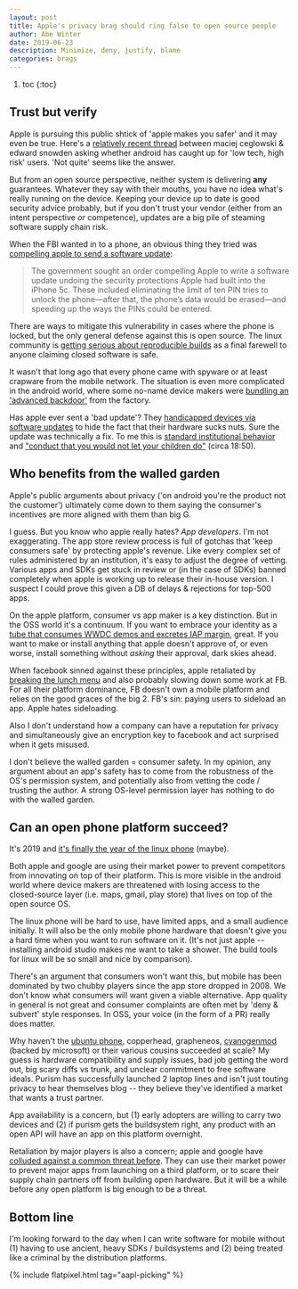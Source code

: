 ```yaml
---
layout: post
title: Apple's privacy brag should ring false to open source people
author: Abe Winter
date: 2019-06-23
description: Minimize, deny, justify, blame
categories: brags
---
```


1. toc
{:toc}

## Trust but verify

Apple is pursuing this public shtick of 'apple makes you safer' and it may even be true. Here's a [relatively recent thread](https://mobile.twitter.com/Snowden/status/968222371764195329) between maciej ceglowski & edward snowden asking whether android has caught up for 'low tech, high risk' users. 'Not quite' seems like the answer.

But from an open source perspective, neither system is delivering **any** guarantees. Whatever they say with their mouths, you have no idea what's really running on the device. Keeping your device up to date is good security advice probably, but if you don't trust your vendor (either from an intent perspective *or* competence), updates are a big pile of steaming software supply chain risk.

When the FBI wanted in to a phone, an obvious thing they tried was [compelling apple to send a software update](https://daveverwer.com/blog/saying-goodbye-to-app-review-times/):

<style>
blockquote { font-style: normal; letter-spacing: normal; }
</style>

> The government sought an order compelling Apple to write a software update undoing the security protections Apple had built into the iPhone 5c. These included eliminating the limit of ten PIN tries to unlock the phone—after that, the phone’s data would be erased—and speeding up the ways the PINs could be entered.

There are ways to mitigate this vulnerability in cases where the phone is locked, but the only general defense against this is open source. The linux community is [getting serious about reproducible builds](https://www.coreinfrastructure.org/announcements/the-linux-foundations-core-infrastructure-initiative-renews-funding-for-reproducible-builds-project/) as a final farewell to anyone claiming closed software is safe.

It wasn't that long ago that every phone came with spyware or at least crapware from the mobile network. The situation is even more complicated in the android world, where some no-name device makers were [bundling an 'advanced backdoor'](https://arstechnica.com/information-technology/2019/06/google-confirms-2017-supply-chain-attack-that-sneaked-backdoor-on-android-devices/) from the factory.

Has apple ever sent a 'bad update'? They [handicapped devices via software updates](https://www.ifixit.com/News/batterygate-timeline) to hide the fact that their hardware sucks nuts. Sure the update was technically a fix. To me this is [standard institutional behavior](https://youtu.be/MBD6e6mmjp8?t=14) and ["conduct that you would not let your children do"](https://www.defenseone.com/ideas/2019/06/ep-45-former-defense-secretary-ash-carter/157871/) (circa 18:50).

## Who benefits from the walled garden

Apple's public arguments about privacy ('on android you're the product not the customer') ultimately come down to them saying the consumer's incentives are more aligned with them than big G.

I guess. But you know who apple really hates? *App developers*. I'm not exaggerating. The app store review process is full of gotchas that 'keep consumers safe' by protecting apple's revenue. Like every complex set of rules administered by an institution, it's easy to adjust the degree of vetting. Various apps and SDKs get stuck in review or (in the case of SDKs) banned completely when apple is working up to release their in-house version. I suspect I could prove this given a DB of delays & rejections for top-500 apps.

On the apple platform, consumer vs app maker is a key distinction. But in the OSS world it's a continuum. If you want to embrace your identity as a [tube that consumes WWDC demos and excretes IAP margin](https://en.wikipedia.org/wiki/HumancentiPad), great. If you want to make or install anything that apple doesn't approve of, or even worse, install something without *asking* their approval, dark skies ahead.

When facebook sinned against these principles, apple retaliated by [breaking the lunch menu](https://www.cultofmac.com/603734/apple-breaks-facebooks-internal-apps/) and also probably slowing down some work at FB. For all their platform dominance, FB doesn't own a mobile platform and relies on the good graces of the big 2. FB's sin: paying users to sideload an app. Apple hates sideloading.

Also I don't understand how a company can have a reputation for privacy and simultaneously give an encryption key to facebook and act surprised when it gets misused.

I don't believe the walled garden = consumer safety. In my opinion, any argument about an app's safety has to come from the robustness of the OS's permission system, and potentially also from vetting the code / trusting the author. A strong OS-level permission layer has nothing to do with the walled garden.

## Can an open phone platform succeed?

It's 2019 and [it's finally the year of the linux phone](https://puri.sm/products/librem-5/) (maybe).

Both apple and google are using their market power to prevent competitors from innovating on top of their platform. This is more visible in the android world where device makers are threatened with losing access to the closed-source layer (i.e. maps, gmail, play store) that lives on top of the open source OS.

The linux phone will be hard to use, have limited apps, and a small audience initially. It will also be the only mobile phone hardware that doesn't give you a hard time when you want to run software on it. (It's not just apple -- installing android studio makes me want to take a shower. The build tools for linux will be so small and nice by comparison).

There's an argument that consumers won't want this, but mobile has been dominated by two chubby players since the app store dropped in 2008. We don't know what consumers will want given a viable alternative. App quality in general is not great and consumer complaints are often met by 'deny & subvert' style responses. In OSS, your voice (in the form of a PR) really does matter.

Why haven't the [ubuntu phone](https://ubuntu-touch.io/), copperhead, grapheneos, [cyanogenmod](https://en.wikipedia.org/wiki/CyanogenMod) (backed by microsoft) or their various cousins succeeded at scale? My guess is hardware compatibility and supply issues, bad job getting the word out, big scary diffs vs trunk, and unclear commitment to free software ideals. Purism has successfully launched 2 laptop lines and isn't just touting privacy to hear themselves blog -- they believe they've identified a market that wants a trust partner.

App availability is a concern, but (1) early adopters are willing to carry two devices and (2) if purism gets the buildsystem right, any product with an open API will have an app on this platform overnight.

Retaliation by major players is also a concern; apple and google have [colluded against a common threat before](https://www.businessinsider.com/steve-jobs-smiley-face-email-2014-3). They can use their market power to prevent major apps from launching on a third platform, or to scare their supply chain partners off from building open hardware. But it will be a while before any open platform is big enough to be a threat.

## Bottom line

I'm looking forward to the day when I can write software for mobile without (1) having to use ancient, heavy SDKs / buildsystems and (2) being treated like a criminal by the distribution platforms.

{% include flatpixel.html tag="aapl-picking" %}
